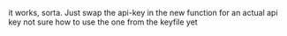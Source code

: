 it works, sorta. Just swap the api-key in the new function for an actual api key
not sure how to use the one from the keyfile yet
